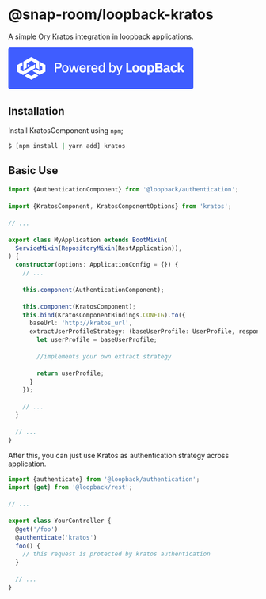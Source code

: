 # @snap-room/loopback-kratos

A simple Ory Kratos integration in loopback applications.

[![LoopBack](<https://github.com/loopbackio/loopback-next/raw/master/docs/site/imgs/branding/Powered-by-LoopBack-Badge-(blue)-@2x.png>)](http://loopback.io/)

## Installation

Install KratosComponent using `npm`;

```sh
$ [npm install | yarn add] kratos
```

## Basic Use

```ts
import {AuthenticationComponent} from '@loopback/authentication';

import {KratosComponent, KratosComponentOptions} from 'kratos';

// ...

export class MyApplication extends BootMixin(
  ServiceMixin(RepositoryMixin(RestApplication)),
) {
  constructor(options: ApplicationConfig = {}) {
    // ...

    this.component(AuthenticationComponent);

    this.component(KratosComponent);
    this.bind(KratosComponentBindings.CONFIG).to({
      baseUrl: 'http://kratos_url',
      extractUserProfileStrategy: (baseUserProfile: UserProfile, response: KratosResponse) => {
        let userProfile = baseUserProfile;

        //implements your own extract strategy

        return userProfile;
      }
    });

    // ...
  }

  // ...
}
```

After this, you can just use Kratos as authentication strategy across application.

```ts
import {authenticate} from '@loopback/authentication';
import {get} from '@loopback/rest';

// ...

export class YourController {
  @get('/foo')
  @authenticate('kratos')
  foo() {
    // this request is protected by kratos authentication
  }

  // ...
}
```
